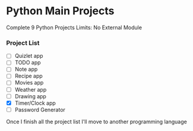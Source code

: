 # Python Main Projects
Complete 9 Python Projects
Limits: No External Module
### Project List
- [ ] Quizlet app
- [ ] TODO app
- [ ] Note app
- [ ] Recipe app
- [ ] Movies app
- [ ] Weather app
- [ ] Drawing app
- [X] Timer/Clock app
- [ ] Password Generator

Once I finish all the project list I'll move to another programming language
